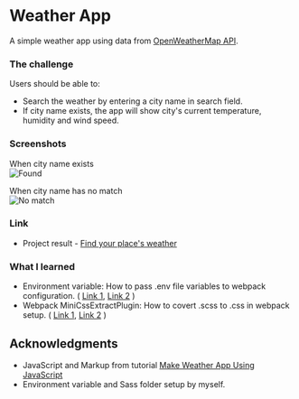 # Weather App

A simple weather app using data from [OpenWeatherMap API](https://home.openweathermap.org/).



### The challenge

Users should be able to:

- Search the weather by entering a city name in search field.
- If city name exists, the app will show city's current temperature, humidity and wind speed.

### Screenshots

When city name exists \
![Found](https://github.com/peiyi-c/weather_App/assets/73789013/a2b03ab1-0da0-46ed-91d4-8de4d3db4c2e)

When city name has no match \
![No match](https://github.com/peiyi-c/weather_App/assets/73789013/4030eb2a-4bc6-48e1-b660-4ede43e66556)

### Link

- Project result - 
[Find your place's weather](https://peiyi-c.github.io/weather_App/)
  
### What I learned

- Environment variable: How to pass .env file variables to webpack configuration. ( [Link 1](https://stackoverflow.com/questions/46224986/how-to-pass-env-file-variables-to-webpack-config
), [Link 2](https://stackoverflow.com/questions/44342276/how-to-push-code-to-github-hiding-the-api-keys) )
- Webpack MiniCssExtractPlugin: How to covert .scss to .css in webpack setup. ( [Link 1](https://jorgechavez.dev/2020/07/17/how-to-setup-sass-with-webpack/), [Link 2](https://dev.to/deepanjangh/setting-up-css-and-sass-with-webpack-3cg)
)
## Acknowledgments

- JavaScript and Markup from tutorial [Make Weather App Using JavaScript](https://www.youtube.com/watch?v=MIYQR-Ybrn4&source_ve_path=MjM4NTE&feature=emb_title)
- Environment variable and Sass folder setup by myself. 

